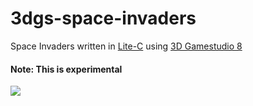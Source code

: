 # 3dgs-space-invaders

Space Invaders written in [Lite-C](https://en.wikipedia.org/wiki/Lite-C) using [3D Gamestudio 8](https://en.wikipedia.org/wiki/3D_GameStudio)

#### Note: This is experimental

![](https://user-images.githubusercontent.com/1466920/147601728-bd06e638-53b3-4c1c-b3ab-2c479eedd12c.png)

